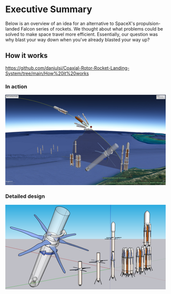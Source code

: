 # Executive Summary

Below is an overview of an idea for an alternative to SpaceX's propulsion-landed Falcon series of rockets. We thought about what problems could be solved to make space travel more efficient. Essentially, our question was why blast your way down when you've already blasted your way up? 

## How it works
https://github.com/danjulsj/Coaxial-Rotor-Rocket-Landing-System/tree/main/How%20it%20works

### In action
<img src="https://github.com/danjulsj/rotor-image-stuff/blob/main/hires_coldlanding.jpg"/>

### Detailed design
<img src="https://github.com/danjulsj/rotor-image-stuff/blob/main/Capture18.PNG"/>

